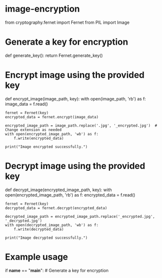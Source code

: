 # image-encryption
from cryptography.fernet import Fernet
from PIL import Image

# Generate a key for encryption
def generate_key():
    return Fernet.generate_key()

# Encrypt image using the provided key
def encrypt_image(image_path, key):
    with open(image_path, 'rb') as f:
        image_data = f.read()
    
    fernet = Fernet(key)
    encrypted_data = fernet.encrypt(image_data)
    
    encrypted_image_path = image_path.replace('.jpg', '_encrypted.jpg')  # Change extension as needed
    with open(encrypted_image_path, 'wb') as f:
        f.write(encrypted_data)
    
    print("Image encrypted successfully.")

# Decrypt image using the provided key
def decrypt_image(encrypted_image_path, key):
    with open(encrypted_image_path, 'rb') as f:
        encrypted_data = f.read()
    
    fernet = Fernet(key)
    decrypted_data = fernet.decrypt(encrypted_data)
    
    decrypted_image_path = encrypted_image_path.replace('_encrypted.jpg', '_decrypted.jpg')
    with open(decrypted_image_path, 'wb') as f:
        f.write(decrypted_data)
    
    print("Image decrypted successfully.")

# Example usage
if __name__ == "__main__":
    # Generate a key for encryption
